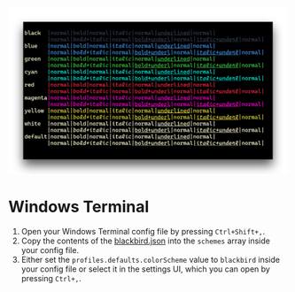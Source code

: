 ![Windows Terminal with blackbird](../images/windows_terminal.png)

# Windows Terminal

1. Open your Windows Terminal config file by pressing `Ctrl+Shift+,`.
2. Copy the contents of the [blackbird.json](./blackbird.json) into the
   `schemes` array inside your config file.
3. Either set the `profiles.defaults.colorScheme` value to `blackbird` inside
   your config file or select it in the settings UI, which you can open by
   pressing `Ctrl+,`.
